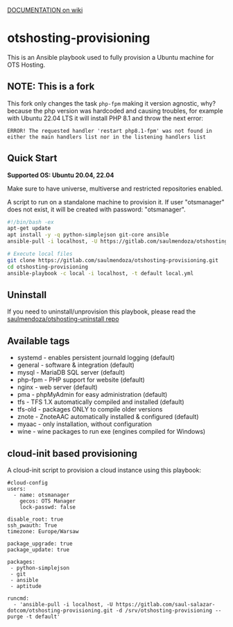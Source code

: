 [DOCUMENTATION on wiki](https://github.com/DevelopersPL/otshosting-provisioning/wiki)

otshosting-provisioning
=======================
This is an Ansible playbook used to fully provision a Ubuntu machine for OTS Hosting.


## NOTE: This is a fork

This fork only changes the task `php-fpm` making it version agnostic, why? because the php version was hardcoded and causing troubles, for example with Ubuntu 22.04 LTS it will install PHP 8.1 and throw the next error:

```
ERROR! The requested handler 'restart php8.1-fpm' was not found in either the main handlers list nor in the listening handlers list
```


## Quick Start

__Supported OS: Ubuntu 20.04, 22.04__

Make sure to have universe, multiverse and restricted repositories enabled.

A script to run on a standalone machine to provision it. If user "otsmanager" does not exist, it will be created with password: "otsmanager".
```bash
#!/bin/bash -ex
apt-get update
apt install -y -q python-simplejson git-core ansible
ansible-pull -i localhost, -U https://gitlab.com/saulmendoza/otshosting-provisioning.git -d /srv/otshosting-provisioning --purge -t default

# Execute local files
git clone https://gitlab.com/saulmendoza/otshosting-provisioning.git
cd otshosting-provisioning
ansible-playbook -c local -i localhost, -t default local.yml
```


## Uninstall

If you need to uninstall/unprovision this playbook, please read the [saulmendoza/otshosting-uninstall repo](https://gitlab.com/saulmendoza/otshosting-uninstall)


## Available tags

* systemd - enables persistent journald logging (default)
* general - software & integration (default)
* mysql - MariaDB SQL server (default)
* php-fpm - PHP support for website (default)
* nginx - web server (default)
* pma - phpMyAdmin for easy administration (default)
* tfs - TFS 1.X automatically compiled and installed (default)
* tfs-old - packages ONLY to compile older versions
* znote - ZnoteAAC automatically installed & configured (default)
* myaac - only installation, without configuration
* wine - wine packages to run exe (engines compiled for Windows)


## cloud-init based provisioning

A cloud-init script to provision a cloud instance using this playbook:
```
#cloud-config
users:
  - name: otsmanager
    gecos: OTS Manager
    lock-passwd: false
    
disable_root: true
ssh_pwauth: True
timezone: Europe/Warsaw

package_upgrade: true
package_update: true

packages:
 - python-simplejson
 - git
 - ansible
 - aptitude
 
runcmd:
  - 'ansible-pull -i localhost, -U https://gitlab.com/saul-salazar-dotcom/otshosting-provisioning.git -d /srv/otshosting-provisioning --purge -t default'
```
